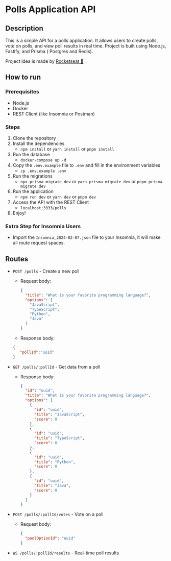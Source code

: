 # Polls Application API

## Description
This is a simple API for a polls application. It allows users to create polls, vote on polls, and view poll results in real time. Project is built using Node.js, Fastify, and Prisma ( Postgres and Redis).

Project idea is made by [Rocketseat 💜](https://rocketseat.com.br/).

## How to run

### Prerequisites
- Node.js
- Docker
- REST Client (like Insomnia or Postman)

### Steps
1. Clone the repository
2. Install the dependencies
   - `npm install` or `yarn install` or `pnpm install`
3. Run the database
   - `docker-compose up -d`
4. Copy the `.env.example` file to `.env` and fill in the environment variables
   - `cp .env.example .env`
5. Run the migrations
   - `npx prisma migrate dev` or `yarn prisma migrate dev` or `pnpm prisma migrate dev`
6. Run the application
   - `npm run dev` or `yarn dev` or `pnpm dev`
7. Access the API with the REST Client
   - `localhost:3333/polls` 
8. Enjoy!

### Extra Step for Insomnia Users
- Import the `Insomnia_2024-02-07.json` file to your Insomnia, it will make all route request spaces.

## Routes
- `POST /polls` - Create a new poll
  - Request body:
    ```json
    {
      "title": "What is your favorite programming language?",
      "options": [
        "JavaScript",
        "TypeScript",
        "Python",
        "Java"
      ]
    }
    ```
  - Response body:
   ```json
   {
      "pollId":"uuid"
   }
   ```

- `GET /polls/:pollId` - Get data from a poll
  - Response body:
    ```json
    {
      "id": "uuid",
      "title": "What is your favorite programming language?",
      "options": [
        {
          "id": "uuid",
          "title": "JavaScript",
          "score": 0
        },
        {
          "id": "uuid",
          "title": "TypeScript",
          "score": 0
        },
        {
          "id": "uuid",
          "title": "Python",
          "score": 0
        },
        {
          "id": "uuid",
          "title": "Java",
          "score": 0
        }
      ]
    }
    ```

- `POST /polls/:pollId/votes` - Vote on a poll
  - Request body:
    ```json
    {
      "poolOptionId": "uuid"
    }
    ```

- `WS /polls/:pollId/results` - Real-time poll results
